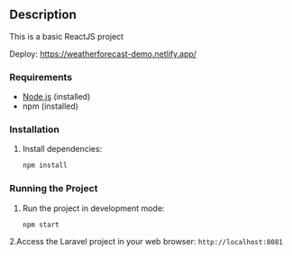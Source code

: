 ## Description
This is a basic ReactJS project

Deploy: https://weatherforecast-demo.netlify.app/

### Requirements
- [Node.js](https://nodejs.org/) (installed)
- npm (installed)

### Installation
1. Install dependencies:
    ```bash
    npm install
    ```

### Running the Project
1. Run the project in development mode:
    ```bash
    npm start
    ```
2.Access the Laravel project in your web browser:
    ```
    http://localhost:8081
    ```
